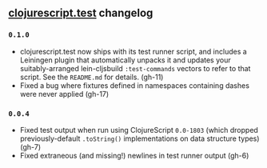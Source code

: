 ## [clojurescript.test](http://github.com/cemerick/clojurescript.test) changelog

### `0.1.0`

* clojurescript.test now ships with its test runner script, and includes a
  Leiningen plugin that automatically unpacks it and updates your
  suitably-arranged lein-cljsbuild `:test-commands` vectors to refer to that
  script. See the `README.md` for details. (gh-11)
* Fixed a bug where fixtures defined in namespaces containing dashes were never
  applied (gh-17)

### `0.0.4`

* Fixed test output when run using ClojureScript `0.0-1803` (which dropped
  previously-default `.toString()` implementations on data structure types)
  (gh-7)
* Fixed extraneous (and missing!) newlines in test runner output (gh-6)

